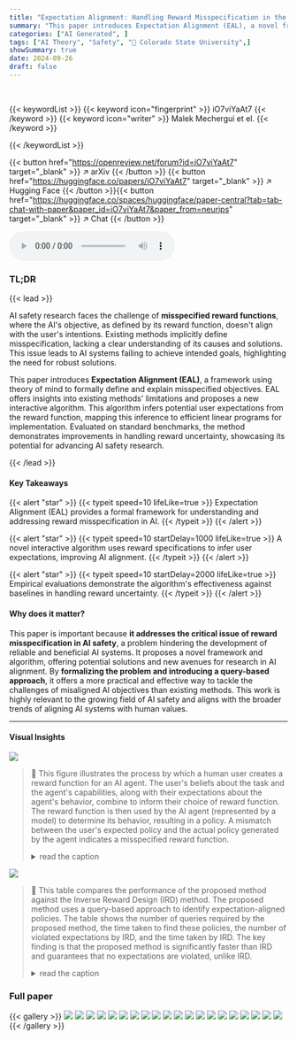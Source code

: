 ```yaml
---
title: "Expectation Alignment: Handling Reward Misspecification in the Presence of Expectation Mismatch"
summary: "This paper introduces Expectation Alignment (EAL), a novel framework and interactive algorithm to address reward misspecification in AI, aligning AI behavior with user expectations."
categories: ["AI Generated", ]
tags: ["AI Theory", "Safety", "🏢 Colorado State University",]
showSummary: true
date: 2024-09-26
draft: false
---
```


<br>

{{< keywordList >}}
{{< keyword icon="fingerprint" >}} iO7viYaAt7 {{< /keyword >}}
{{< keyword icon="writer" >}} Malek Mechergui et el. {{< /keyword >}}
 
{{< /keywordList >}}

{{< button href="https://openreview.net/forum?id=iO7viYaAt7" target="_blank" >}}
↗ arXiv
{{< /button >}}
{{< button href="https://huggingface.co/papers/iO7viYaAt7" target="_blank" >}}
↗ Hugging Face
{{< /button >}}{{< button href="https://huggingface.co/spaces/huggingface/paper-central?tab=tab-chat-with-paper&paper_id=iO7viYaAt7&paper_from=neurips" target="_blank" >}}
↗ Chat
{{< /button >}}




<audio controls>
    <source src="https://ai-paper-reviewer.com/iO7viYaAt7/podcast.wav" type="audio/wav">
    Your browser does not support the audio element.
</audio>


### TL;DR


{{< lead >}}

AI safety research faces the challenge of **misspecified reward functions**, where the AI's objective, as defined by its reward function, doesn't align with the user's intentions. Existing methods implicitly define misspecification, lacking a clear understanding of its causes and solutions.  This issue leads to AI systems failing to achieve intended goals, highlighting the need for robust solutions. 

This paper introduces **Expectation Alignment (EAL)**, a framework using theory of mind to formally define and explain misspecified objectives. EAL offers insights into existing methods' limitations and proposes a new interactive algorithm.  This algorithm infers potential user expectations from the reward function, mapping this inference to efficient linear programs for implementation.  Evaluated on standard benchmarks, the method demonstrates improvements in handling reward uncertainty, showcasing its potential for advancing AI safety research.

{{< /lead >}}


#### Key Takeaways

{{< alert "star" >}}
{{< typeit speed=10 lifeLike=true >}} Expectation Alignment (EAL) provides a formal framework for understanding and addressing reward misspecification in AI. {{< /typeit >}}
{{< /alert >}}

{{< alert "star" >}}
{{< typeit speed=10 startDelay=1000 lifeLike=true >}} A novel interactive algorithm uses reward specifications to infer user expectations, improving AI alignment. {{< /typeit >}}
{{< /alert >}}

{{< alert "star" >}}
{{< typeit speed=10 startDelay=2000 lifeLike=true >}} Empirical evaluations demonstrate the algorithm's effectiveness against baselines in handling reward uncertainty. {{< /typeit >}}
{{< /alert >}}

#### Why does it matter?
This paper is important because **it addresses the critical issue of reward misspecification in AI safety**, a problem hindering the development of reliable and beneficial AI systems.  It proposes a novel framework and algorithm, offering potential solutions and new avenues for research in AI alignment. By **formalizing the problem and introducing a query-based approach**, it offers a more practical and effective way to tackle the challenges of misaligned AI objectives than existing methods. This work is highly relevant to the growing field of AI safety and aligns with the broader trends of aligning AI systems with human values.

------
#### Visual Insights



![](https://ai-paper-reviewer.com/iO7viYaAt7/figures_1_1.jpg)

> 🔼 This figure illustrates the process by which a human user creates a reward function for an AI agent. The user's beliefs about the task and the agent's capabilities, along with their expectations about the agent's behavior, combine to inform their choice of reward function.  The reward function is then used by the AI agent (represented by a model) to determine its behavior, resulting in a policy. A mismatch between the user's expected policy and the actual policy generated by the agent indicates a misspecified reward function.
> <details>
> <summary>read the caption</summary>
> Figure 1: A diagrammatic overview of how specifying a reward function plays a role in whether or not their expectations are met.
> </details>





![](https://ai-paper-reviewer.com/iO7viYaAt7/tables_9_1.jpg)

> 🔼 This table compares the performance of the proposed method against the Inverse Reward Design (IRD) method.  The proposed method uses a query-based approach to identify expectation-aligned policies. The table shows the number of queries required by the proposed method, the time taken to find these policies, the number of violated expectations by IRD, and the time taken by IRD. The key finding is that the proposed method is significantly faster than IRD and guarantees that no expectations are violated, unlike IRD.
> <details>
> <summary>read the caption</summary>
> Table 1: For our method, the table reports the number of queries raised and the time taken by our method. For IRD, it shows the number of expectations violated by the generated policy and the time taken. Note that our method is guaranteed not to choose a policy that results in violated expectations.
> </details>





### Full paper

{{< gallery >}}
<img src="https://ai-paper-reviewer.com/iO7viYaAt7/1.png" class="grid-w50 md:grid-w33 xl:grid-w25" />
<img src="https://ai-paper-reviewer.com/iO7viYaAt7/2.png" class="grid-w50 md:grid-w33 xl:grid-w25" />
<img src="https://ai-paper-reviewer.com/iO7viYaAt7/3.png" class="grid-w50 md:grid-w33 xl:grid-w25" />
<img src="https://ai-paper-reviewer.com/iO7viYaAt7/4.png" class="grid-w50 md:grid-w33 xl:grid-w25" />
<img src="https://ai-paper-reviewer.com/iO7viYaAt7/5.png" class="grid-w50 md:grid-w33 xl:grid-w25" />
<img src="https://ai-paper-reviewer.com/iO7viYaAt7/6.png" class="grid-w50 md:grid-w33 xl:grid-w25" />
<img src="https://ai-paper-reviewer.com/iO7viYaAt7/7.png" class="grid-w50 md:grid-w33 xl:grid-w25" />
<img src="https://ai-paper-reviewer.com/iO7viYaAt7/8.png" class="grid-w50 md:grid-w33 xl:grid-w25" />
<img src="https://ai-paper-reviewer.com/iO7viYaAt7/9.png" class="grid-w50 md:grid-w33 xl:grid-w25" />
<img src="https://ai-paper-reviewer.com/iO7viYaAt7/10.png" class="grid-w50 md:grid-w33 xl:grid-w25" />
<img src="https://ai-paper-reviewer.com/iO7viYaAt7/11.png" class="grid-w50 md:grid-w33 xl:grid-w25" />
<img src="https://ai-paper-reviewer.com/iO7viYaAt7/12.png" class="grid-w50 md:grid-w33 xl:grid-w25" />
<img src="https://ai-paper-reviewer.com/iO7viYaAt7/13.png" class="grid-w50 md:grid-w33 xl:grid-w25" />
<img src="https://ai-paper-reviewer.com/iO7viYaAt7/14.png" class="grid-w50 md:grid-w33 xl:grid-w25" />
<img src="https://ai-paper-reviewer.com/iO7viYaAt7/15.png" class="grid-w50 md:grid-w33 xl:grid-w25" />
<img src="https://ai-paper-reviewer.com/iO7viYaAt7/16.png" class="grid-w50 md:grid-w33 xl:grid-w25" />
<img src="https://ai-paper-reviewer.com/iO7viYaAt7/17.png" class="grid-w50 md:grid-w33 xl:grid-w25" />
<img src="https://ai-paper-reviewer.com/iO7viYaAt7/18.png" class="grid-w50 md:grid-w33 xl:grid-w25" />
<img src="https://ai-paper-reviewer.com/iO7viYaAt7/19.png" class="grid-w50 md:grid-w33 xl:grid-w25" />
<img src="https://ai-paper-reviewer.com/iO7viYaAt7/20.png" class="grid-w50 md:grid-w33 xl:grid-w25" />
{{< /gallery >}}